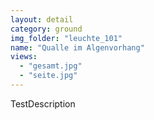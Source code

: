 ```yaml
---
layout: detail
category: ground
img_folder: "leuchte_101"
name: "Qualle im Algenvorhang"
views:
  - "gesamt.jpg"
  - "seite.jpg" 
---
```


TestDescription